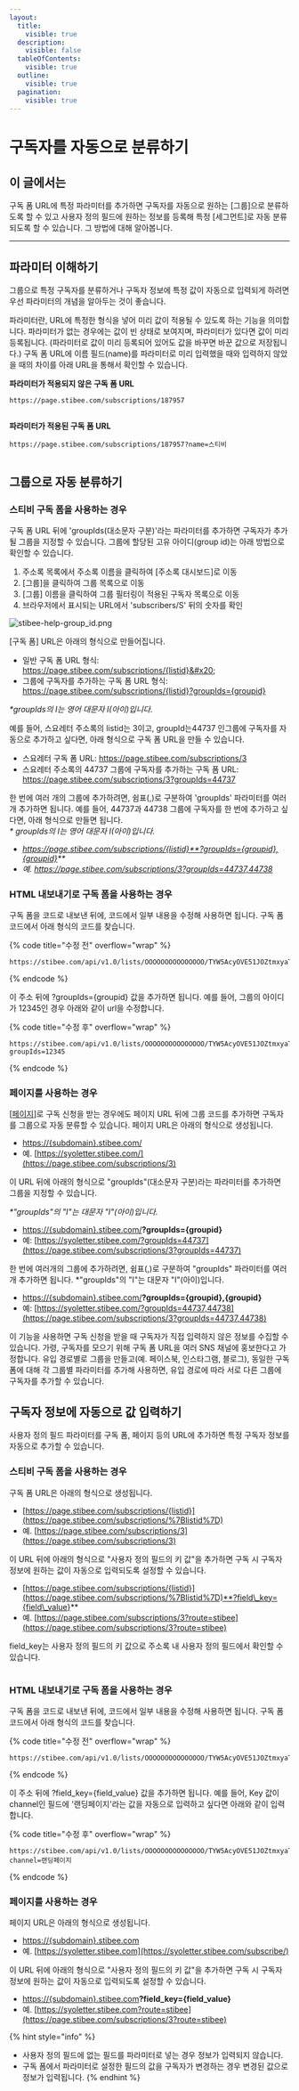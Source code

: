 ```yaml
---
layout:
  title:
    visible: true
  description:
    visible: false
  tableOfContents:
    visible: true
  outline:
    visible: true
  pagination:
    visible: true
---
```


# 구독자를 자동으로 분류하기

## 이 글에서는 <a href="#h_01hh496d5ehdqkmbhd8hamadjq" id="h_01hh496d5ehdqkmbhd8hamadjq"></a>

구독 폼 URL에 특정 파라미터를 추가하면 구독자를 자동으로 원하는 \[그룹]으로 분류하도록 할 수 있고 사용자 정의 필드에 원하는 정보를 등록해 특정 \[세그먼트]로 자동 분류되도록 할 수 있습니다. 그 방법에 대해 알아봅니다.

***

## 파라미터 이해하기

그룹으로 특정 구독자를 분류하거나 구독자 정보에 특정 값이 자동으로 입력되게 하려면 우선 파라미터의 개념을 알아두는 것이 좋습니다.

파라미터란, URL에 특정한 형식을 넣어 미리 값이 적용될 수 있도록 하는 기능을 의미합니다. 파라미터가 없는 경우에는 값이 빈 상태로 보여지며, 파라미터가 있다면 값이 미리 등록됩니다. (파라미터로 값이 미리 등록되어 있어도 값을 바꾸면 바꾼 값으로 저장됩니다.)  구독 폼 URL에 이름 필드(name)를 파라미터로 미리 입력했을 때와 입력하지 않았을 때의 차이를 아래 URL을 통해서 확인할 수 있습니다.



**파라미터가 적용되지 않은 구독 폼 URL**

```
https://page.stibee.com/subscriptions/187957
```

<figure><img src="../../.gitbook/assets/파라미터 이해하기_1 (1).png" alt=""><figcaption></figcaption></figure>



**파라미터가 적용된 구독 폼 URL**

```
https://page.stibee.com/subscriptions/187957?name=스티비
```

<figure><img src="../../.gitbook/assets/파라미터 이해하기_2 (1).png" alt=""><figcaption></figcaption></figure>



## 그룹으로 자동 분류하기

### 스티비 구독 폼을 사용하는 경우 <a href="#undefined" id="undefined"></a>

구독 폼 URL 뒤에 'groupIds(대소문자 구분)'라는 파라미터를 추가하면 구독자가 추가될 그룹을 지정할 수 있습니다. 그룹에 할당된 고유 아이디(group id)는 아래 방법으로 확인할 수 있습니다.

1. 주소록 목록에서 주소록 이름을 클릭하여 \[주소록 대시보드]로 이동
2. \[그룹]을 클릭하여 그룹 목록으로 이동
3. \[그룹] 이름을 클릭하여 그룹 필터링이 적용된 구독자 목록으로 이동
4. 브라우저에서 표시되는 URL에서 'subscribers/S' 뒤의 숫자를 확인

![stibee-help-group\_id.png](https://help.stibee.com/hc/article\_attachments/5749074065167)

\[구독 폼] URL은 아래의 형식으로 만들어집니다.

* 일반 구독 폼 URL 형식: https://page.stibee.com/subscriptions/{listid}&#x20;
* 그룹에 구독자를 추가하는 구독 폼 URL 형식: https://page.stibee.com/subscriptions/{listid}?groupIds={groupid}

_\*groupIds의 I는 영어 대문자 I(아이)입니다._

예를 들어, 스요레터 주소록의 listid는 3이고, groupId는44737 인그룹에 구독자를 자동으로 추가하고 싶다면, 아래 형식으로 구독 폼 URL을 만들 수 있습니다.

* 스요레터 구독 폼 URL: https://page.stibee.com/subscriptions/3
* 스요레터 주소록의 44737 그룹에 구독자를 추가하는 구독 폼 URL: https://page.stibee.com/subscriptions/3?groupIds=44737

한 번에 여러 개의 그룹에 추가하려면, 쉼표(,)로 구분하여 'groupIds' 파라미터를 여러 개 추가하면 됩니다. 예를 들어, 44737과 44738 그룹에 구독자를 한 번에 추가하고 싶다면, 아래 형식으로 만들면 됩니다. \
_\* groupIds의 I는 영어 대문자 I(아이)입니다._

* _https://page.stibee.com/subscriptions/{listid}**?groupIds={groupid},{groupid}**_
* _예. https://page.stibee.com/subscriptions/3?groupIds=44737,44738_



### HTML 내보내기로 구독 폼을 사용하는 경우 <a href="#html" id="html"></a>

구독 폼을 코드로 내보낸 뒤에, 코드에서 일부 내용을 수정해 사용하면 됩니다. 구독 폼 코드에서 아래 형식의 코드를 찾습니다.

{% code title="수정 전" overflow="wrap" %}
```
https://stibee.com/api/v1.0/lists/OOOOOOOOOOOOOOO/TYW5AcyOVE51JOZtmxyaTL8zPkJ/public/subscribers
```
{% endcode %}

이 주소 뒤에 ?groupIds={groupid} 값을 추가하면 됩니다. 예를 들어, 그룹의 아이디가 12345인 경우 아래와 같이 url을 수정합니다.

{% code title="수정 후" overflow="wrap" %}
```
https://stibee.com/api/v1.0/lists/OOOOOOOOOOOOOOO/TYW5AcyOVE51JOZtmxyaTL8zPkJ/public/subscribers?groupIds=12345
```
{% endcode %}





### 페이지를 사용하는 경우

\[[페이지](broken-reference)]로 구독 신청을 받는 경우에도 페이지 URL 뒤에 그룹 코드를 추가하면 구독자를 그룹으로 자동 분류할 수 있습니다. 페이지 URL은 아래의 형식으로 생성됩니다.

* [https://{subdomain}.stibee.com/](https://page.stibee.com/subscriptions/%7Blistid%7D)
* 예. [https://syoletter.stibee.com/](https://page.stibee.com/subscriptions/3)

이 URL 뒤에 아래의 형식으로 "groupIds"(대소문자 구분)라는 파라미터를 추가하면 그룹을 지정할 수 있습니다.&#x20;

_\*"groupIds"의 "I"는 대문자 "I"(아이)입니다._

* [https://{subdomain}.stibee.com/](https://page.stibee.com/subscriptions/%7Blistid%7D)**?groupIds={groupid}**
* 예: [https://syoletter.stibee.com/?groupIds=44737](https://page.stibee.com/subscriptions/3?groupIds=44737)

한 번에 여러개의 그룹에 추가하려면, 쉼표(,)로 구분하여 "groupIds" 파라미터를 여러 개 추가하면 됩니다. \*"groupIds"의 "I"는 대문자 "I"(아이)입니다.

* [https://{subdomain}.stibee.com/](https://page.stibee.com/subscriptions/%7Blistid%7D)**?groupIds={groupid},{groupid}**
* 예: [https://syoletter.stibee.com/?groupIds=44737,44738](https://page.stibee.com/subscriptions/3?groupIds=44737,44738)



이 기능을 사용하면 구독 신청을 받을 때 구독자가 직접 입력하지 않은 정보를 수집할 수 있습니다. 가령, 구독자를 모으기 위해 구독 폼 URL을 여러 SNS 채널에 홍보한다고 가정합니다. 유입 경로별로 그룹을 만들고(예. 페이스북, 인스타그램, 블로그), 동일한 구독 폼에 대해 각 그룹별 파라미터를 추가해 사용하면, 유입 경로에 따라 서로 다른 그룹에 구독자를 추가할 수 있습니다.



## 구독자 정보에 자동으로 값 입력하기

사용자 정의 필드 파라미터를 구독 폼, 페이지 등의 URL에 추가하면 특정 구독자 정보를 자동으로 추가할 수 있습니다.

### 스티비 구독 폼을 사용하는 경우 <a href="#h_56b1e65f3d" id="h_56b1e65f3d"></a>

구독 폼 URL은 아래의 형식으로 생성됩니다.

* [https://page.stibee.com/subscriptions/{listid}](https://page.stibee.com/subscriptions/%7Blistid%7D)
* 예. [https://page.stibee.com/subscriptions/3](https://page.stibee.com/subscriptions/3)

이 URL 뒤에 아래의 형식으로 "사용자 정의 필드의 키 값"을 추가하면 구독 시 구독자 정보에 원하는 값이 자동으로 입력되도록 설정할 수 있습니다.

* [https://page.stibee.com/subscriptions/{listid}](https://page.stibee.com/subscriptions/%7Blistid%7D)**?field\_key={field\_value}**
* 예. [https://page.stibee.com/subscriptions/3?route=stibee](https://page.stibee.com/subscriptions/3?route=stibee)

field\_key는 사용자 정의 필드의 키 값으로 주소록 내 사용자 정의 필드에서 확인할 수 있습니다.

<figure><img src="https://downloads.intercomcdn.com/i/o/525689679/c19b573c5f701291070f790d/%EC%82%AC%EC%9A%A9%EC%9E%90%EC%A0%95%EC%9D%98%ED%95%84%EB%93%9C%ED%8C%8C%EB%9D%BC%EB%AF%B8%ED%84%B0_3.gif" alt=""><figcaption></figcaption></figure>



### HTML 내보내기로 구독 폼을 사용하는 경우

구독 폼을 코드로 내보낸 뒤에, 코드에서 일부 내용을 수정해 사용하면 됩니다. 구독 폼 코드에서 아래 형식의 코드를 찾습니다.

{% code title="수정 전" overflow="wrap" %}
```
https://stibee.com/api/v1.0/lists/OOOOOOOOOOOOOOO/TYW5AcyOVE51JOZtmxyaTL8zPkJ/public/subscribers
```
{% endcode %}

이 주소 뒤에 ?field\_key={field\_value} 값을 추가하면 됩니다. 예를 들어, Key 값이 channel인 필드에 '랜딩페이지'라는 값을 자동으로 입력하고 싶다면 아래와 같이 입력합니다.

{% code title="수정 후" overflow="wrap" %}
```
https://stibee.com/api/v1.0/lists/OOOOOOOOOOOOOOO/TYW5AcyOVE51JOZtmxyaTL8zPkJ/public/subscribers?channel=랜딩페이지
```
{% endcode %}



### 페이지를 사용하는 경우

페이지 URL은 아래의 형식으로 생성됩니다.

* [https://{subdomain}.stibee.com](https://{subdomain}.stibee.com/)
* 예. [https://syoletter.stibee.com](https://syoletter.stibee.com/subscribe/)

이 URL 뒤에 아래의 형식으로 "사용자 정의 필드의 키 값"을 추가하면 구독 시 구독자 정보에 원하는 값이 자동으로 입력되도록 설정할 수 있습니다.

* [https://{subdomain}.stibee.com](https://{subdomain}.stibee.com/)**?field\_key={field\_value}**
* 예. [https://syoletter.stibee.com?route=stibee](https://page.stibee.com/subscriptions/3?route=stibee)

{% hint style="info" %}
* 사용자 정의 필드에 없는 필드를 파라미터로 넣는 경우 정보가 입력되지 않습니다.
* 구독 폼에서 파라미터로 설정한 필드의 값을 구독자가 변경하는 경우 변경된 값으로 정보가 입력됩니다.
{% endhint %}


